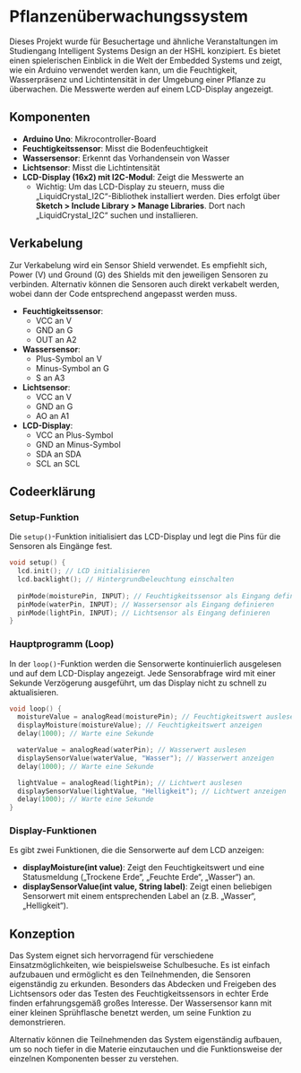 # Pflanzenüberwachungssystem

Dieses Projekt wurde für Besuchertage und ähnliche Veranstaltungen im Studiengang Intelligent Systems Design an der HSHL konzipiert. Es bietet einen spielerischen Einblick in die Welt der Embedded Systems und zeigt, wie ein Arduino verwendet werden kann, um die Feuchtigkeit, Wasserpräsenz und Lichtintensität in der Umgebung einer Pflanze zu überwachen. Die Messwerte werden auf einem LCD-Display angezeigt.

## Komponenten

- **Arduino Uno**: Mikrocontroller-Board
- **Feuchtigkeitssensor**: Misst die Bodenfeuchtigkeit
- **Wassersensor**: Erkennt das Vorhandensein von Wasser
- **Lichtsensor**: Misst die Lichtintensität
- **LCD-Display (16x2) mit I2C-Modul**: Zeigt die Messwerte an
  - Wichtig: Um das LCD-Display zu steuern, muss die „LiquidCrystal_I2C“-Bibliothek installiert werden. Dies erfolgt über **Sketch > Include Library > Manage Libraries**. Dort nach „LiquidCrystal_I2C“ suchen und installieren.

## Verkabelung

Zur Verkabelung wird ein Sensor Shield verwendet. Es empfiehlt sich, Power (V) und Ground (G) des Shields mit den jeweiligen Sensoren zu verbinden. Alternativ können die Sensoren auch direkt verkabelt werden, wobei dann der Code entsprechend angepasst werden muss.

- **Feuchtigkeitssensor**:
  - VCC an V
  - GND an G
  - OUT an A2
- **Wassersensor**:
  - Plus-Symbol an V
  - Minus-Symbol an G
  - S an A3
- **Lichtsensor**:
  - VCC an V
  - GND an G
  - AO an A1
- **LCD-Display**:
  - VCC an Plus-Symbol
  - GND an Minus-Symbol
  - SDA an SDA
  - SCL an SCL

## Codeerklärung

### Setup-Funktion

Die `setup()`-Funktion initialisiert das LCD-Display und legt die Pins für die Sensoren als Eingänge fest.

```cpp
void setup() {
  lcd.init(); // LCD initialisieren
  lcd.backlight(); // Hintergrundbeleuchtung einschalten
  
  pinMode(moisturePin, INPUT); // Feuchtigkeitssensor als Eingang definieren
  pinMode(waterPin, INPUT); // Wassersensor als Eingang definieren
  pinMode(lightPin, INPUT); // Lichtsensor als Eingang definieren
}
```

### Hauptprogramm (Loop)

In der `loop()`-Funktion werden die Sensorwerte kontinuierlich ausgelesen und auf dem LCD-Display angezeigt. Jede Sensorabfrage wird mit einer Sekunde Verzögerung ausgeführt, um das Display nicht zu schnell zu aktualisieren.

```cpp
void loop() {
  moistureValue = analogRead(moisturePin); // Feuchtigkeitswert auslesen
  displayMoisture(moistureValue); // Feuchtigkeitswert anzeigen
  delay(1000); // Warte eine Sekunde

  waterValue = analogRead(waterPin); // Wasserwert auslesen
  displaySensorValue(waterValue, "Wasser"); // Wasserwert anzeigen
  delay(1000); // Warte eine Sekunde

  lightValue = analogRead(lightPin); // Lichtwert auslesen
  displaySensorValue(lightValue, "Helligkeit"); // Lichtwert anzeigen
  delay(1000); // Warte eine Sekunde
}
```

### Display-Funktionen

Es gibt zwei Funktionen, die die Sensorwerte auf dem LCD anzeigen:

- **displayMoisture(int value)**: Zeigt den Feuchtigkeitswert und eine Statusmeldung („Trockene Erde“, „Feuchte Erde“, „Wasser“) an.
- **displaySensorValue(int value, String label)**: Zeigt einen beliebigen Sensorwert mit einem entsprechenden Label an (z.B. „Wasser“, „Helligkeit“).

## Konzeption

Das System eignet sich hervorragend für verschiedene Einsatzmöglichkeiten, wie beispielsweise Schulbesuche. Es ist einfach aufzubauen und ermöglicht es den Teilnehmenden, die Sensoren eigenständig zu erkunden. Besonders das Abdecken und Freigeben des Lichtsensors oder das Testen des Feuchtigkeitssensors in echter Erde finden erfahrungsgemäß großes Interesse. Der Wassersensor kann mit einer kleinen Sprühflasche benetzt werden, um seine Funktion zu demonstrieren.

Alternativ können die Teilnehmenden das System eigenständig aufbauen, um so noch tiefer in die Materie einzutauchen und die Funktionsweise der einzelnen Komponenten besser zu verstehen.
